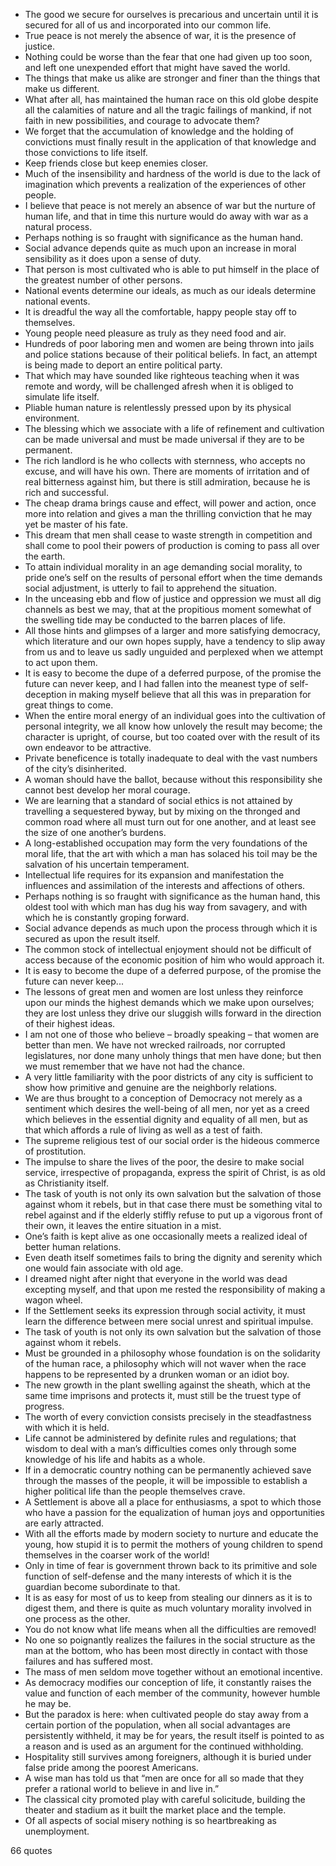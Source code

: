  - The good we secure for ourselves is precarious and uncertain until it is secured for all of us and incorporated into our common life.
 - True peace is not merely the absence of war, it is the presence of justice.
 - Nothing could be worse than the fear that one had given up too soon, and left one unexpended effort that might have saved the world.
 - The things that make us alike are stronger and finer than the things that make us different.
 - What after all, has maintained the human race on this old globe despite all the calamities of nature and all the tragic failings of mankind, if not faith in new possibilities, and courage to advocate them?
 - We forget that the accumulation of knowledge and the holding of convictions must finally result in the application of that knowledge and those convictions to life itself.
 - Keep friends close but keep enemies closer.
 - Much of the insensibility and hardness of the world is due to the lack of imagination which prevents a realization of the experiences of other people.
 - I believe that peace is not merely an absence of war but the nurture of human life, and that in time this nurture would do away with war as a natural process.
 - Perhaps nothing is so fraught with significance as the human hand.
 - Social advance depends quite as much upon an increase in moral sensibility as it does upon a sense of duty.
 - That person is most cultivated who is able to put himself in the place of the greatest number of other persons.
 - National events determine our ideals, as much as our ideals determine national events.
 - It is dreadful the way all the comfortable, happy people stay off to themselves.
 - Young people need pleasure as truly as they need food and air.
 - Hundreds of poor laboring men and women are being thrown into jails and police stations because of their political beliefs. In fact, an attempt is being made to deport an entire political party.
 - That which may have sounded like righteous teaching when it was remote and wordy, will be challenged afresh when it is obliged to simulate life itself.
 - Pliable human nature is relentlessly pressed upon by its physical environment.
 - The blessing which we associate with a life of refinement and cultivation can be made universal and must be made universal if they are to be permanent.
 - The rich landlord is he who collects with sternness, who accepts no excuse, and will have his own. There are moments of irritation and of real bitterness against him, but there is still admiration, because he is rich and successful.
 - The cheap drama brings cause and effect, will power and action, once more into relation and gives a man the thrilling conviction that he may yet be master of his fate.
 - This dream that men shall cease to waste strength in competition and shall come to pool their powers of production is coming to pass all over the earth.
 - To attain individual morality in an age demanding social morality, to pride one’s self on the results of personal effort when the time demands social adjustment, is utterly to fail to apprehend the situation.
 - In the unceasing ebb and flow of justice and oppression we must all dig channels as best we may, that at the propitious moment somewhat of the swelling tide may be conducted to the barren places of life.
 - All those hints and glimpses of a larger and more satisfying democracy, which literature and our own hopes supply, have a tendency to slip away from us and to leave us sadly unguided and perplexed when we attempt to act upon them.
 - It is easy to become the dupe of a deferred purpose, of the promise the future can never keep, and I had fallen into the meanest type of self-deception in making myself believe that all this was in preparation for great things to come.
 - When the entire moral energy of an individual goes into the cultivation of personal integrity, we all know how unlovely the result may become; the character is upright, of course, but too coated over with the result of its own endeavor to be attractive.
 - Private beneficence is totally inadequate to deal with the vast numbers of the city’s disinherited.
 - A woman should have the ballot, because without this responsibility she cannot best develop her moral courage.
 - We are learning that a standard of social ethics is not attained by travelling a sequestered byway, but by mixing on the thronged and common road where all must turn out for one another, and at least see the size of one another’s burdens.
 - A long-established occupation may form the very foundations of the moral life, that the art with which a man has solaced his toil may be the salvation of his uncertain temperament.
 - Intellectual life requires for its expansion and manifestation the influences and assimilation of the interests and affections of others.
 - Perhaps nothing is so fraught with significance as the human hand, this oldest tool with which man has dug his way from savagery, and with which he is constantly groping forward.
 - Social advance depends as much upon the process through which it is secured as upon the result itself.
 - The common stock of intellectual enjoyment should not be difficult of access because of the economic position of him who would approach it.
 - It is easy to become the dupe of a deferred purpose, of the promise the future can never keep...
 - The lessons of great men and women are lost unless they reinforce upon our minds the highest demands which we make upon ourselves; they are lost unless they drive our sluggish wills forward in the direction of their highest ideas.
 - I am not one of those who believe – broadly speaking – that women are better than men. We have not wrecked railroads, nor corrupted legislatures, nor done many unholy things that men have done; but then we must remember that we have not had the chance.
 - A very little familiarity with the poor districts of any city is sufficient to show how primitive and genuine are the neighborly relations.
 - We are thus brought to a conception of Democracy not merely as a sentiment which desires the well-being of all men, nor yet as a creed which believes in the essential dignity and equality of all men, but as that which affords a rule of living as well as a test of faith.
 - The supreme religious test of our social order is the hideous commerce of prostitution.
 - The impulse to share the lives of the poor, the desire to make social service, irrespective of propaganda, express the spirit of Christ, is as old as Christianity itself.
 - The task of youth is not only its own salvation but the salvation of those against whom it rebels, but in that case there must be something vital to rebel against and if the elderly stiffly refuse to put up a vigorous front of their own, it leaves the entire situation in a mist.
 - One’s faith is kept alive as one occasionally meets a realized ideal of better human relations.
 - Even death itself sometimes fails to bring the dignity and serenity which one would fain associate with old age.
 - I dreamed night after night that everyone in the world was dead excepting myself, and that upon me rested the responsibility of making a wagon wheel.
 - If the Settlement seeks its expression through social activity, it must learn the difference between mere social unrest and spiritual impulse.
 - The task of youth is not only its own salvation but the salvation of those against whom it rebels.
 - Must be grounded in a philosophy whose foundation is on the solidarity of the human race, a philosophy which will not waver when the race happens to be represented by a drunken woman or an idiot boy.
 - The new growth in the plant swelling against the sheath, which at the same time imprisons and protects it, must still be the truest type of progress.
 - The worth of every conviction consists precisely in the steadfastness with which it is held.
 - Life cannot be administered by definite rules and regulations; that wisdom to deal with a man’s difficulties comes only through some knowledge of his life and habits as a whole.
 - If in a democratic country nothing can be permanently achieved save through the masses of the people, it will be impossible to establish a higher political life than the people themselves crave.
 - A Settlement is above all a place for enthusiasms, a spot to which those who have a passion for the equalization of human joys and opportunities are early attracted.
 - With all the efforts made by modern society to nurture and educate the young, how stupid it is to permit the mothers of young children to spend themselves in the coarser work of the world!
 - Only in time of fear is government thrown back to its primitive and sole function of self-defense and the many interests of which it is the guardian become subordinate to that.
 - It is as easy for most of us to keep from stealing our dinners as it is to digest them, and there is quite as much voluntary morality involved in one process as the other.
 - You do not know what life means when all the difficulties are removed!
 - No one so poignantly realizes the failures in the social structure as the man at the bottom, who has been most directly in contact with those failures and has suffered most.
 - The mass of men seldom move together without an emotional incentive.
 - As democracy modifies our conception of life, it constantly raises the value and function of each member of the community, however humble he may be.
 - But the paradox is here: when cultivated people do stay away from a certain portion of the population, when all social advantages are persistently withheld, it may be for years, the result itself is pointed to as a reason and is used as an argument for the continued withholding.
 - Hospitality still survives among foreigners, although it is buried under false pride among the poorest Americans.
 - A wise man has told us that “men are once for all so made that they prefer a rational world to believe in and live in.”
 - The classical city promoted play with careful solicitude, building the theater and stadium as it built the market place and the temple.
 - Of all aspects of social misery nothing is so heartbreaking as unemployment.

66 quotes